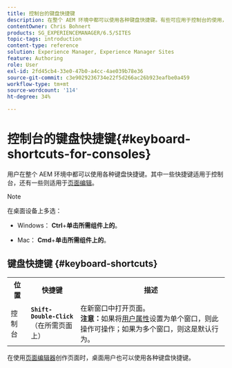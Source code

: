 ```yaml
---
title: 控制台的键盘快捷键
description: 在整个 AEM 环境中都可以使用各种键盘快捷键。有些可应用于控制台的使用，另一些可应用于页面编辑。
contentOwner: Chris Bohnert
products: SG_EXPERIENCEMANAGER/6.5/SITES
topic-tags: introduction
content-type: reference
solution: Experience Manager, Experience Manager Sites
feature: Authoring
role: User
exl-id: 2fd45cb4-33e0-47b0-a4cc-4ae039b78e36
source-git-commit: c3e9029236734e22f5d266ac26b923eafbe0a459
workflow-type: tm+mt
source-wordcount: '114'
ht-degree: 34%

---
```


# 控制台的键盘快捷键{#keyboard-shortcuts-for-consoles}

用户在整个 AEM 环境中都可以使用各种键盘快捷键。其中一些快捷键适用于控制台，还有一些则适用于[页面编辑](/help/sites-classic-ui-authoring/classic-page-author-keyboard-shortcuts.md)。

>[!NOTE]
>
>在桌面设备上多选：
>
>* Windows： **Ctrl**+**单击所需组件上的**。
>
>* Mac： **Cmd**+**单击所需组件上的**。
>

## 键盘快捷键 {#keyboard-shortcuts}

<table>
 <tbody>
  <tr>
   <th>位置</th>
   <th>快捷键</th>
   <th>描述</th>
  </tr>
  <tr>
   <td>控制台</td>
   <td><strong><code>Shift-Double-Click</code></strong><br /> （在所需页面上）</td>
   <td>在新窗口中打开页面。<br /> <strong>注意：</strong>如果将<a href="/help/sites-classic-ui-authoring/author-env-user-props.md">用户属性</a>设置为单个窗口，则此操作可操作；如果为多个窗口，则这是默认行为。</td>
  </tr>
 </tbody>
</table>

在使用[页面编辑器](/help/sites-classic-ui-authoring/classic-page-author-keyboard-shortcuts.md)创作页面时，桌面用户也可以使用各种键盘快捷键。
